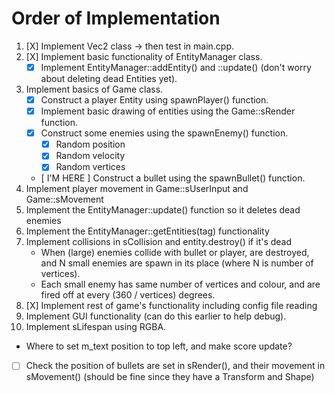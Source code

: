 # Order of Implementation
1. [X] Implement Vec2 class -> then test in main.cpp.
2. [X] Implement basic functionality of EntityManager class.
	- [X] Implement EntityManager::addEntity() and ::update() (don't worry about deleting dead Entities yet).
3. Implement basics of Game class.
	- [X] Construct a player Entity using spawnPlayer() function.
	- [X] Implement basic drawing of entities using the Game::sRender function.
	- [X] Construct some enemies using the spawnEnemy() function.
		- [X] Random position
		- [X] Random velocity
		- [X] Random vertices
	- [ I'M HERE ] Construct a bullet using the spawnBullet() function.
4. Implement player movement in Game::sUserInput and Game::sMovement
5. Implement the EntityManager::update() function so it deletes dead enemies
6. Implement the EntityManager::getEntities(tag) functionality
7. Implement collisions in sCollision and entity.destroy() if it's dead
	- When (large) enemies collide with bullet or player, are destroyed, and N small enemies are spawn in its place (where N is number of vertices).
	- Each small enemy has same number of vertices and colour, and are fired off at every (360 / vertices) degrees.
8. [X] Implement rest of game's functionality including config file reading
9. Implement GUI functionality (can do this earlier to help debug).
10. Implement sLifespan using RGBA.

- Where to set m_text position to top left, and make score update?
- [ ] Check the position of bullets are set in sRender(), and their movement in sMovement() (should be fine since they have a Transform and Shape)



